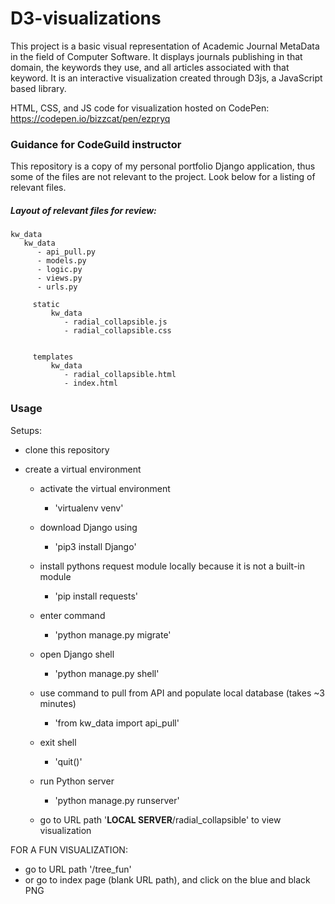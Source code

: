 # D3-visualizations
This project is a basic visual representation of Academic Journal MetaData in the field of Computer Software. It displays journals publishing in that domain, the keywords they use, and all articles associated with that keyword. It is an interactive visualization created through D3js, a JavaScript based library.

HTML, CSS, and JS code for visualization hosted on CodePen: https://codepen.io/bizzcat/pen/ezpryq


### Guidance for CodeGuild instructor
This repository is a copy of my personal portfolio Django application, thus some of the files are not relevant to the project. Look below for a listing of relevant files.


##### Layout of relevant files for review:
    kw_data
       kw_data
          - api_pull.py
          - models.py
          - logic.py
          - views.py
          - urls.py

         static
             kw_data
                - radial_collapsible.js        
                - radial_collapsible.css


         templates
             kw_data
                - radial_collapsible.html
                - index.html


### Usage

Setups:
- clone this repository


- create a virtual environment


  - activate the virtual environment
      - 'virtualenv venv'


  - download Django using
      - 'pip3 install Django'


  - install pythons request module locally because it is not a built-in module
      - 'pip install requests'


  - enter command
      - 'python manage.py migrate'


  - open Django shell
      - 'python manage.py shell'


  - use command to pull from API and populate local database (takes ~3 minutes)
      - 'from kw_data import api_pull'


  - exit shell
      - 'quit()'


  - run Python server
      - 'python manage.py runserver'


  - go to URL path '**LOCAL SERVER**/radial_collapsible' to view visualization





FOR A FUN VISUALIZATION:
  - go to URL path '/tree_fun'
  - or go to index page (blank URL path), and click on the blue and black PNG
